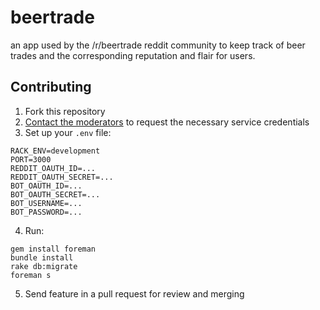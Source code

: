 beertrade
=========

an app used by the /r/beertrade reddit community to keep track of beer trades and the corresponding reputation and flair for users.  

Contributing
------------

1.   Fork this repository 
2.   [Contact the moderators](https://www.reddit.com/message/compose?to=%2Fr%2Fbeertrade&subject=&message=) to request the necessary service credentials
3.   Set up your `.env` file:

    RACK_ENV=development
    PORT=3000
    REDDIT_OAUTH_ID=...
    REDDIT_OAUTH_SECRET=...
    BOT_OAUTH_ID=...
    BOT_OAUTH_SECRET=...
    BOT_USERNAME=...
    BOT_PASSWORD=...

4.   Run:

    gem install foreman
    bundle install
    rake db:migrate
    foreman s

5.   Send feature in a pull request for review and merging
